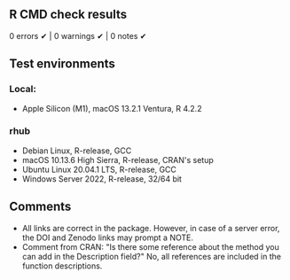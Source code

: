 ## R CMD check results

0 errors ✔ | 0 warnings ✔ | 0 notes ✔

## Test environments

### Local:
* Apple Silicon (M1), macOS 13.2.1 Ventura, R 4.2.2

### rhub
* Debian Linux, R-release, GCC
* macOS 10.13.6 High Sierra, R-release, CRAN's setup
* Ubuntu Linux 20.04.1 LTS, R-release, GCC
* Windows Server 2022, R-release, 32/64 bit

## Comments
* All links are correct in the package. However, in case of a server error, the DOI and Zenodo links may prompt a NOTE.
* Comment from CRAN: "Is there some reference about the method you can add in the Description field?"
No, all references are included in the function descriptions.
